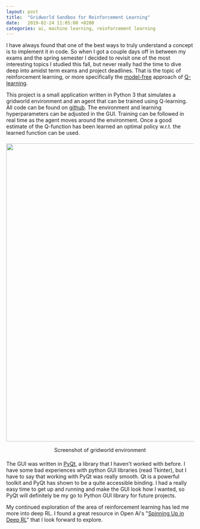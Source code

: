```yaml
---
layout: post
title:  "Gridworld Sandbox for Reinforcement Learning"
date:   2019-02-24 11:05:00 +0200
categories: ai, machine learning, reinforcement learning
---
```


I have always found that one of the best ways to truly understand a concept is to implement it in code. So when I got a couple days off in between my exams and the spring semester I decided to revisit one of the most interesting topics I studied this fall, but never really had the time to dive deep into amidst term exams and project deadlines. That is the topic of reinforcement learning, or more specifically the [model-free](https://en.wikipedia.org/wiki/Model-free_(reinforcement_learning)) approach of [Q-learning](https://en.wikipedia.org/wiki/Q-learning).

This project is a small application written in Python 3 that simulates a gridworld environment and an agent that can be trained using Q-learning. All code can be found on [github](https://github.com/joeloskarsson/rl-gridworld). The environment and learning hyperparameters can be adjusted in the GUI. Training can be followed in real time as the agent moves around the environment. Once a good estimate of the Q-function has been learned an optimal policy w.r.t. the learned function can be used.

<div style="text-align: center; margin: 20px 0px;">
    <img src="https://raw.githubusercontent.com/joeloskarsson/rl-gridworld/master/screenshots/screenshot0.png" width="800px" style="margin: auto">
    <p>Screenshot of gridworld environment</p>
</div>

The GUI was written in [PyQt](https://wiki.python.org/moin/PyQt), a library that I haven't worked with before. I have some bad experiences with python GUI libraries (read Tkinter), but I have to say that working with PyQt was really smooth. Qt is a powerful toolkit and PyQt has shown to be a quite accessible binding. I had a really easy time to get up and running and make the GUI look how I wanted, so PyQt will definitely be my go to Python GUI library for future projects.

My continued exploration of the area of reinforcement learning has led me more into deep RL. I found a great resource in Open Ai's "[Spinning Up in Deep RL](https://spinningup.openai.com/en/latest/index.html)" that I look forward to explore.
